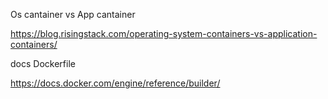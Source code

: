 Os cantainer vs App cantainer

https://blog.risingstack.com/operating-system-containers-vs-application-containers/

docs Dockerfile

https://docs.docker.com/engine/reference/builder/
